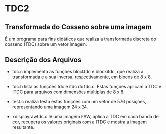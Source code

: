 TDC2
====

## Transformada do Cosseno sobre uma imagem ##

É um programa para fins didáticos que realiza a transformada discreta do cosseno (TDC) sobre um vetor imagem.

## Descrição dos Arquivos ##
- tdc.c implementa as funções blocktdc e blockitdc, que realiza a transformada e a sua inversa, respectivamente, em blocos de 8 x 8.

- tdc.h lista as funções tdc e itdc do tdc.c. Estas funções aplicam a TDC e ITDC para arquivos com dimensões múltiplas de 8 x 8.

- test.c realiza testa estas funções com um vetor de 576 posições, representando uma imagem 24 x 24.

- xdisplayrawtdc.c lê uma imagem RAW, aplica a TDC em cada banda de cor, recupera os valores originais com a ITDC e mostra a imagem resultante.
